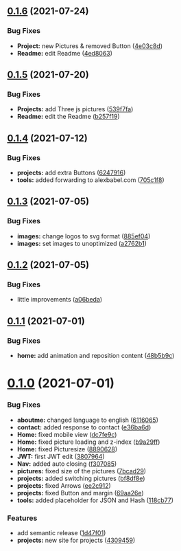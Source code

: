 ## [0.1.6](https://github.com/Jamaki5/Next-Website/compare/v0.1.5...v0.1.6) (2021-07-24)


### Bug Fixes

* **Project:** new Pictures & removed Button ([4e03c8d](https://github.com/Jamaki5/Next-Website/commit/4e03c8d373123e02146e88368fa497dc4847c44f))
* **Readme:** edit Readme ([4ed8063](https://github.com/Jamaki5/Next-Website/commit/4ed8063c869fb08944bf8868d814373da36b076d))

## [0.1.5](https://github.com/Jamaki5/Next-Website/compare/v0.1.4...v0.1.5) (2021-07-20)


### Bug Fixes

* **Projects:** add Three js pictures ([539f7fa](https://github.com/Jamaki5/Next-Website/commit/539f7faff9bffae92a0e2e5c55fdd7c13ca6b503))
* **Readme:** edit the Readme ([b257f19](https://github.com/Jamaki5/Next-Website/commit/b257f192e1ed3abef354311d00b08259fc0e8ce6))

## [0.1.4](https://github.com/Jamaki5/Next-Website/compare/v0.1.3...v0.1.4) (2021-07-12)


### Bug Fixes

* **projects:** add extra Buttons ([6247916](https://github.com/Jamaki5/Next-Website/commit/6247916fb3400862bbe123cdb02d13ee77d0367c))
* **tools:** added forwarding to alexbabel.com ([705c1f8](https://github.com/Jamaki5/Next-Website/commit/705c1f8de19739d4abd8ef542a927214db5725c3))

## [0.1.3](https://github.com/Jamaki5/Next-Website/compare/v0.1.2...v0.1.3) (2021-07-05)


### Bug Fixes

* **images:** change logos to svg format ([885ef04](https://github.com/Jamaki5/Next-Website/commit/885ef047eac8d35dd3085f7555f7c8ed00c4e334))
* **images:** set images to unoptimized ([a2762b1](https://github.com/Jamaki5/Next-Website/commit/a2762b1358d407c38f0374d9a79a5cafc6e743a8))

## [0.1.2](https://github.com/Jamaki5/Next-Website/compare/v0.1.1...v0.1.2) (2021-07-05)


### Bug Fixes

* little improvements ([a06beda](https://github.com/Jamaki5/Next-Website/commit/a06bedaa3c77a4da10afbf77d2905df219387b2b))

## [0.1.1](https://github.com/Jamaki5/Next-Website/compare/v0.1.0...v0.1.1) (2021-07-01)


### Bug Fixes

* **home:** add animation and reposition content ([48b5b9c](https://github.com/Jamaki5/Next-Website/commit/48b5b9c1b4450313daa5bae7efc369fea6d56b16))

# [0.1.0](https://github.com/Jamaki5/Next-Website/compare/v0.0.4...v0.1.0) (2021-07-01)


### Bug Fixes

* **aboutme:** changed language to english ([6116065](https://github.com/Jamaki5/Next-Website/commit/611606526cb631f285eedf021059dcbc1dc4ffff))
* **contact:** added response to contact ([e36ba6d](https://github.com/Jamaki5/Next-Website/commit/e36ba6d9a0883abbf2d840e6ded4289370c73ca6))
* **Home:** fixed mobile view ([dc7fe9c](https://github.com/Jamaki5/Next-Website/commit/dc7fe9c4792acae15cecc97b93993f3ac79c7dd8))
* **Home:** fixed picture loading and z-index ([b9a29ff](https://github.com/Jamaki5/Next-Website/commit/b9a29ff40bd2d1d17a60ca911cd5c0f0548478bc))
* **Home:** fixed Picturesize ([8890628](https://github.com/Jamaki5/Next-Website/commit/88906280ed8123b942f934005eb7818678d68c65))
* **JWT:** first JWT edit ([3807964](https://github.com/Jamaki5/Next-Website/commit/3807964908d7b79da8318f3827eb14b3ce240b80))
* **Nav:** added auto closing ([f307085](https://github.com/Jamaki5/Next-Website/commit/f30708521ffa72974320f44d358f4df85e51ad18))
* **pictures:** fixed size of the pictures ([7bcad29](https://github.com/Jamaki5/Next-Website/commit/7bcad2985d5f010401df8d755f2d28983a4b806c))
* **projects:** added switching pictures ([bf8df8e](https://github.com/Jamaki5/Next-Website/commit/bf8df8e347ccf48df277870f3181dc16ff3d0738))
* **projects:** fixed Arrows ([ee2c912](https://github.com/Jamaki5/Next-Website/commit/ee2c912988cf5df92f63f80b77539c90ab3faa46))
* **projects:** fixed Button and margin ([69aa26e](https://github.com/Jamaki5/Next-Website/commit/69aa26e06ff8049aade8918771691c1fed93bb1c))
* **tools:** added placeholder for JSON and Hash ([118cb77](https://github.com/Jamaki5/Next-Website/commit/118cb778e56c1b37e14cb9ed0f52c9f358e4cec3))


### Features

* add semantic release ([1d47f01](https://github.com/Jamaki5/Next-Website/commit/1d47f01af688f3b62201f2ed437f6fb29fda46ac))
* **projects:** new site for projects ([4309459](https://github.com/Jamaki5/Next-Website/commit/4309459ac47e1d2a2970db06c632e27b22e2d4a0))
